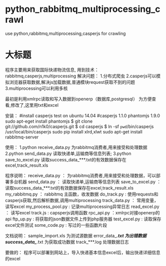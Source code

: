 # python_rabbitmq_multiprocessing_crawl
use python,rabbitmq,multiprocessing,casperjs for crawling

 大标题  
==================================

程序主要用来获取国际快递物流信息,
用到技术：rabbitmq,casperjs,multiprocessing
解决问题：
		1.分布式爬虫
		2.casperjs可以模拟浏览器获取数据,解决js加载数据,普通模块request获取不到的问题
		3.multiprocessing可以利用多核
	
最初是利用xmlrpc读取和写入数据到openerp（数据库,postgresql）
为方便查看,修改了,这里用txt和excel

安装：
	#install casperjs test on ubuntu 14.04
	#casperjs 1.1.0 phantomjs 1.9.0
	sudo apt-eget install phantomjs 
	$ git clone git://github.com/n1k0/casperjs.git
	$ cd casperjs
	$ ln -sf `pwd`/bin/casperjs /usr/local/bin/casperjs
	sudo pip install xlrd,xlwt
	sudo apt-get install rabbitmq-server

使用：
	1.python receive_data.py  为rabbitmq消费者,用来接受和处理数据
	2.python send_data.py  读取快递单,运输商等信息列表; 
	3.python save_to_excel.py 读取success_data_***.txt的有效数据保存在excel,track_result.xls

程序说明：
	receive_data.py  ： 为rabbitmq消费者,用来接受和处理数据，可以部署多台机器
	send_data.py       ： 读取快递单,运输商等信息列表
	save_to_excel.py ： 读取success_data_***.txt的有效数据保存在excel,track_result.xls
	my_rabbitmq.py  ： rabbitmq 主函数，收发数据
	do_track.py            :   使用requests和casperjs获取,然后解析数据,调用multiprocessing
	track_data.py       ： 常用变量，读写excel
	my_process_pool.py :  记录multiprocessing异常日志
	read_excel.py       ： 读写excel
	track.js                     :  capsperjs调用函数
	rpc_api.py              ：xmlrpc对接openerp的api
	ftp_up.py                 :  将获取的json数据文件上传到php服务器
	test_excel.py          :   读取保存excel文件测试
	some_code.py       :    写过的一些函数片段
	

文档说明：
	sample_import.xls      为测试源数据
	error_data_***.txt      为出错数据
	success_data_***.txt  为获取成功数据
	track_***.log                处理数据日志

要做的：
	程序可以部署到网站上，导入快递基本信息excel后，输出快递详细信息的excel
